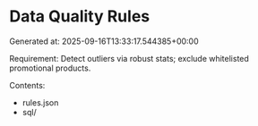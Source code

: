 # Data Quality Rules

Generated at: 2025-09-16T13:33:17.544385+00:00

Requirement: Detect outliers via robust stats; exclude whitelisted promotional products.

Contents:
- rules.json
- sql/
